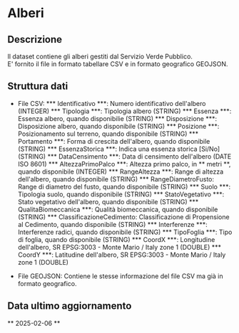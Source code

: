 
# Alberi

## Descrizione

Il dataset contiene gli alberi gestiti dal Servizio Verde Pubblico.  
E' fornito il file in formato tabellare CSV e in formato geografico GEOJSON.

## Struttura dati

- File CSV:
  *** Identificativo ***: Numero identificativo dell'albero (INTEGER)
  *** Tipologia ***: Tipologia albero (STRING)
  *** Essenza ***: Essenza albero, quando disponibilie (STRING)
  *** Disposizione ***: Disposizione albero, quando disponibile (STRING)
  *** Posizione ***: Posizionamento sul terreno, quando disponibile (STRING)
  *** Portamento ***: Forma di crescita dell'albero, quando disponibile (STRING)
  *** EssenzaStorica ***: Indica una essenza storica [Si/No] (STRING)
  *** DataCensimento ***: Data di censimento dell'albero (DATE ISO 8601)
  *** AltezzaPrimoPalco ***: Altezza primo palco, in ** metri **, quando disponibile (INTEGER)
  *** RangeAltezza ***: Range di altezza dell'albero, quando disponibile (STRING)
  *** RangeDiametroFusto: Range di diametro del fusto, quando disponibile (STRING)
  *** Suolo ***: Tipologia suolo, quando disponibile (STRING)
  *** StatoVegetativo ***: Stato vegetativo dell'albero, quando disponibile (STRING)
  *** QualitaBiomeccanica ***: Qualità biomeccanica, quando disponibile (STRING)
  *** ClassificazioneCedimento: Classificazione di Propensione al Cedimento, quando disponibile (STRING)
  *** Interferenze ***: Interferenze radici, quando disponibile (STRING)
  *** TipoFoglia ***: Tipo di foglia, quando disponibile (STRING)
  *** CoordX ***: Longitudine dell'albero, SR EPSG:3003 - Monte Mario / Italy zone 1 (DOUBLE)
  *** CoordY ***: Latitudine dell'albero, SR EPSG:3003 - Monte Mario / Italy zone 1 (DOUBLE)

- File GEOJSON:
  Contiene le stesse informazione del file CSV ma già in formato geografico.

## Data ultimo aggiornamento

** 2025-02-06 **

